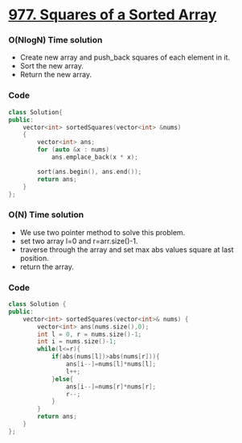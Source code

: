 # [977. Squares of a Sorted Array](https://leetcode.com/problems/squares-of-a-sorted-array/)

### O(NlogN) Time solution

- Create new array and push_back squares of each element in it.
- Sort the new array.
- Return the new array.

### Code

```cpp
class Solution{
public:
    vector<int> sortedSquares(vector<int> &nums)
    {
        vector<int> ans;
        for (auto &x : nums)
            ans.emplace_back(x * x);

        sort(ans.begin(), ans.end());
        return ans;
    }
};
```

### O(N) Time solution

- We use two pointer method to solve this problem.
- set two array l=0 and r=arr.size()-1.
- traverse through the array and set max abs values square at last position.
- return the array.

### Code

```cpp
class Solution {
public:
    vector<int> sortedSquares(vector<int>& nums) {
        vector<int> ans(nums.size(),0);
        int l = 0, r = nums.size()-1;
        int i = nums.size()-1;
        while(l<=r){
            if(abs(nums[l])>abs(nums[r])){
                ans[i--]=nums[l]*nums[l];
                l++;
            }else{
                ans[i--]=nums[r]*nums[r];
                r--;
            }
        }
        return ans;
    }
};
```
